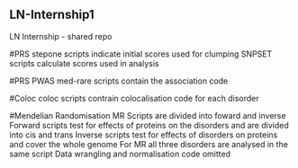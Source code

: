 ## LN-Internship1
LN Internship  - shared repo

#PRS
stepone scripts indicate initial scores used for clumping 
SNPSET scripts calculate scores used in analysis

#PRS PWAS 
med-rare scripts contain the association code 

#Coloc 
coloc scripts contrain colocalisation code for each disorder 

#Mendelian Randomisation 
MR Scripts are divided into foward and inverse 
Forward scripts test for effects of proteins on the disorders and are divided into cis and trans 
Inverse scripts test for effects of disorders on proteins and cover the whole genome
For MR all three disorders are analysed in the same script
Data wrangling and normalisation code omitted 
